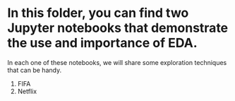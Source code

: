 # In this folder, you can find two Jupyter notebooks that demonstrate the use and importance of EDA.

In each one of these notebooks, we will share some exploration techniques that can be handy.

1) FIFA 
2) Netflix 
